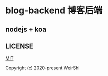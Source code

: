 # blog-backend 博客后端
## nodejs + koa

## LICENSE

[MIT](https://opensource.org/licenses/MIT)

Copyright (c) 2020-present WeirShi
